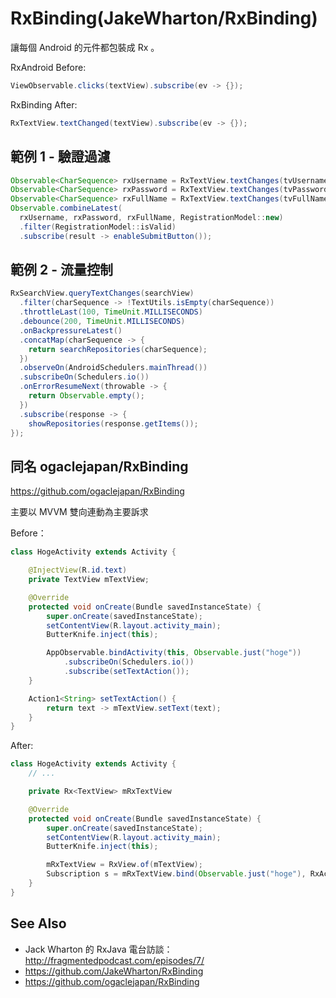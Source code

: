 # RxBinding(JakeWharton/RxBinding)

讓每個 Android 的元件都包裝成 Rx 。

RxAndroid Before:

```java
ViewObservable.clicks(textView).subscribe(ev -> {});
```

RxBinding After:

```java
RxTextView.textChanged(textView).subscribe(ev -> {});
```

## 範例 1 - 驗證過濾

```java
Observable<CharSequence> rxUsername = RxTextView.textChanges(tvUsername);
Observable<CharSequence> rxPassword = RxTextView.textChanges(tvPassword);
Observable<CharSequence> rxFullName = RxTextView.textChanges(tvFullName).mergeWith(Observable.just(""));
Observable.combineLatest(
  rxUsername, rxPassword, rxFullName, RegistrationModel::new)
  .filter(RegistrationModel::isValid)
  .subscribe(result -> enableSubmitButton());
```

## 範例 2 - 流量控制

```java
RxSearchView.queryTextChanges(searchView)
  .filter(charSequence -> !TextUtils.isEmpty(charSequence))
  .throttleLast(100, TimeUnit.MILLISECONDS)
  .debounce(200, TimeUnit.MILLISECONDS)
  .onBackpressureLatest()
  .concatMap(charSequence -> {
    return searchRepositories(charSequence);
  })
  .observeOn(AndroidSchedulers.mainThread())
  .subscribeOn(Schedulers.io())
  .onErrorResumeNext(throwable -> {
    return Observable.empty();
  })
  .subscribe(response -> {
    showRepositories(response.getItems());
});
```

## 同名 ogaclejapan/RxBinding

https://github.com/ogaclejapan/RxBinding

主要以 MVVM 雙向連動為主要訴求

Before：

```java
class HogeActivity extends Activity {

    @InjectView(R.id.text)
    private TextView mTextView;

    @Override
    protected void onCreate(Bundle savedInstanceState) {
        super.onCreate(savedInstanceState);
        setContentView(R.layout.activity_main);
        ButterKnife.inject(this);

        AppObservable.bindActivity(this, Observable.just("hoge"))
            .subscribeOn(Schedulers.io())
            .subscribe(setTextAction());
    }

    Action1<String> setTextAction() {
        return text -> mTextView.setText(text);
    }
}
```

After:

```java
class HogeActivity extends Activity {
    // ...

    private Rx<TextView> mRxTextView

    @Override
    protected void onCreate(Bundle savedInstanceState) {
        super.onCreate(savedInstanceState);
        setContentView(R.layout.activity_main);
        ButterKnife.inject(this);

        mRxTextView = RxView.of(mTextView);
        Subscription s = mRxTextView.bind(Observable.just("hoge"), RxActions.setText());
    }
}
```

## See Also

* Jack Wharton 的 RxJava 電台訪談： http://fragmentedpodcast.com/episodes/7/
* https://github.com/JakeWharton/RxBinding
* https://github.com/ogaclejapan/RxBinding
